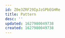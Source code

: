 ```yaml
---
id: Z0e3ZRF29IpJzGPbEGHRe
title: Pattern
desc: ''
updated: 1627980049738
created: 1627980049738
---
```


